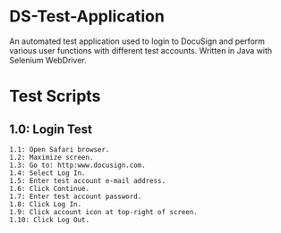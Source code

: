 # DS-Test-Application
An automated test application used to login to DocuSign and perform various user functions with different test accounts. Written in Java with Selenium WebDriver.

# Test Scripts
## 1.0: Login Test
    1.1: Open Safari browser.  
    1.2: Maximize screen.  
    1.3: Go to: http:www.docusign.com.  
    1.4: Select Log In.  
    1.5: Enter test account e-mail address.  
    1.6: Click Continue.  
    1.7: Enter test account password.  
    1.8: Click Log In.  
    1.9: Click account icon at top-right of screen.  
    1.10: Click Log Out.
